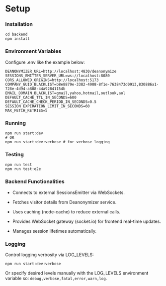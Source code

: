 # Setup

### Installation

```
cd backend
npm install
```

### Environment Variables

Configure .env like the example below:

```
DEANONYMIZER_URL=http://localhost:4830/deanonymize
SESSIONS_EMITTER_SERVER_URL=ws://localhost:8080
CORS_ALLOWED_ORIGINS=http://localhost:5173
COMPANY_GUID_BLACKLIST=b8e8879e-3382-4908-8f1e-7638473d0913,830886a1-728e-4d94-a808-44a92841154b
EMAIL_DOMAIN_BLACKLIST=gmail,yahoo,hotmail,outlook,aol
DEFAULT_CACHE_TTL_IN_SECONDS=600
DEFAULT_CACHE_CHECK_PERIOD_IN_SECONDS=0.5
SESSION_EXPIRATION_LIMIT_IN_SECONDS=60
MAX_FETCH_RETRIES=5
```

### Running

```
npm run start:dev
# OR
npm run start:dev:verbose # for verbose logging
```

### Testing

```
npm run test
npm run test:e2e
```

### Backend Functionalities

* Connects to external SessionsEmitter via WebSockets.

* Fetches visitor details from Deanonymizer service.

* Uses caching (node-cache) to reduce external calls.

* Provides WebSocket gateway (socket.io) for frontend real-time updates.

* Manages session lifetimes automatically.

### Logging

Control logging verbosity via LOG_LEVELS:

```
npm run start:dev:verbose
```

Or specify desired levels manually with the LOG_LEVELS environment variable so: `debug,verbose,fatal,error,warn,log`.